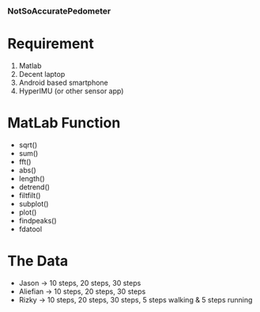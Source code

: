 ### NotSoAccuratePedometer

# Requirement
1. Matlab
2. Decent laptop
3. Android based smartphone
4. HyperIMU (or other sensor app)

# MatLab Function
- sqrt()
- sum()
- fft()
- abs()
- length()
- detrend()
- filtfilt()
- subplot()
- plot()
- findpeaks()
- fdatool

# The Data
- Jason       -> 10 steps, 20 steps, 30 steps
- Aliefian  -> 10 steps, 20 steps, 30 steps
- Rizky      -> 10 steps, 20 steps, 30 steps, 5 steps walking & 5 steps running
